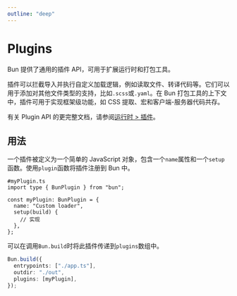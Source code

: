 ```yaml
---
outline: "deep"
---
```


# Plugins

Bun 提供了通用的插件 API，可用于扩展运行时和打包工具。

插件可以拦截导入并执行自定义加载逻辑，例如读取文件、转译代码等。它们可以用于添加对其他文件类型的支持，比如`.scss`或`.yaml`。在 Bun 打包工具的上下文中，插件可用于实现框架级功能，如 CSS 提取、宏和客户端-服务器代码共存。

有关 Plugin API 的更完整文档，请参阅[运行时 > 插件](/runtime/plugins.md)。

## 用法

一个插件被定义为一个简单的 JavaScript 对象，包含一个`name`属性和一个`setup`函数。使用`plugin`函数将插件注册到 Bun 中。

```tsx
#myPlugin.ts
import type { BunPlugin } from "bun";

const myPlugin: BunPlugin = {
  name: "Custom loader",
  setup(build) {
    // 实现
  },
};
```

可以在调用`Bun.build`时将此插件传递到`plugins`数组中。

```ts
Bun.build({
  entrypoints: ["./app.ts"],
  outdir: "./out",
  plugins: [myPlugin],
});
```
